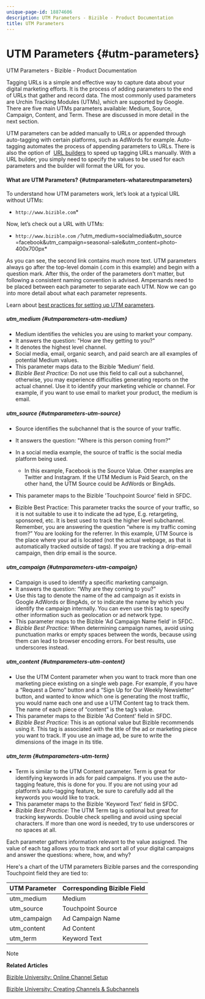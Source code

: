 ```yaml
---
unique-page-id: 18874606
description: UTM Parameters - Bizible - Product Documentation
title: UTM Parameters
---
```


# UTM Parameters {#utm-parameters}

UTM Parameters - Bizible - Product Documentation

Tagging URLs is a simple and effective way to capture data about your digital marketing efforts. It is the process of adding parameters to the end of URLs that gather and record data. The most commonly used parameters are Urchin Tracking Modules (UTMs), which are supported by Google. There are five main UTMs parameters available: Medium, Source, Campaign, Content, and Term. These are discussed in more detail in the next section.

UTM parameters can be added manually to URLs or appended through auto-tagging with certain platforms, such as AdWords for example. Auto-tagging automates the process of appending parameters to URLs. There is also the option of&nbsp; [URL builders](http://ga-dev-tools.appspot.com/campaign-url-builder/)&nbsp;to speed up tagging URLs manually. With a URL builder, you simply need to specify the values to be used for each parameters and the builder will format the URL for you.&nbsp;

#### What are UTM Parameters? {#utmparameters-whatareutmparameters}

To understand how UTM parameters work, let’s look at a typical URL without UTMs:

* `http://www.bizible.com`*

Now, let’s check out a URL with UTMs:

* `http://www.bizible.com` `/`?utm_medium=socialmedia&utm_source =facebook&utm_campaign=seasonal-sale&utm_content=photo-400x700px*

As you can see, the second link contains much more text. UTM parameters always go after the top-level domain (.com in this example) and begin with a question mark. After this, the order of the parameters don't matter, but following a consistent naming convention is advised. Ampersands need to be placed between each parameter to separate each UTM. Now we can go into more detail about what each parameter represents.

Learn about [best practices for setting up UTM parameters](http://docs.marketo.com/x/bAEgAQ).

##### utm_medium {#utmparameters-utm-medium}

* Medium identifies the vehicles you are using to market your company.
* It answers the question: "How are they getting to you?"
* It denotes the highest level channel.
* Social media, email, organic search, and paid search are all examples of potential Medium values.
* This parameter maps data to the Bizible ‘Medium’ field. &nbsp;
* *Bizible Best Practice:*&nbsp;Do not use this field to call out a subchannel, otherwise, you may experience difficulties generating reports on the actual channel. Use it to identify your marketing vehicle or channel. For example, if you want to use email to market your product, the medium is email. &nbsp;

##### utm_source {#utmparameters-utm-source}

* Source identifies the subchannel that is the source of your traffic.
* It answers the question: "Where is this person coming from?"&nbsp;&nbsp;
* In a social media example, the source of traffic is the social media platform being used. &nbsp;

    * In this example, Facebook is the Source Value. Other examples are Twitter and Instagram. If the UTM Medium is Paid Search, on the other hand, the UTM Source could be AdWords or BingAds.

* This parameter maps to the Bizible 'Touchpoint Source' field in SFDC.
* Bizible Best Practice: This parameter tracks the source of your traffic, so it is not suitable to use it to indicate the ad type, E.g. retargeting, sponsored, etc. It is best used to track the higher level subchannel. Remember, you are answering the question “where is my traffic coming from?” You are looking for the referrer. In this example, UTM Source is the place where your ad is located (not the actual webpage, as that is automatically tracked outside of tags). If you are tracking a drip-email campaign, then drip email is the source. &nbsp;

##### utm_campaign {#utmparameters-utm-campaign}

* Campaign is used to identify a specific marketing campaign. &nbsp;
* It answers the question: “Why are they coming to you?”&nbsp;&nbsp;
* Use this tag to denote the name of the ad campaign as it exists in Google AdWords or BingAds, or to indicate the name by which you identify the campaign internally. You can even use this tag to specify other information such as geolocation or ad network type.
* This parameter maps to the Bizible 'Ad Campaign Name field' in SFDC.
* *Bizible Best Practice:*&nbsp;When determining campaign names, avoid using punctuation marks or empty spaces between the words, because using them can lead to browser encoding errors. For best results, use underscores instead.

##### utm_content {#utmparameters-utm-content}

* Use the UTM Content parameter when you want to track more than one marketing piece existing on a single web page. For example, if you have a “Request a Demo” button and a “Sign Up for Our Weekly Newsletter” button, and wanted to know which one is generating the most traffic, you would name each one and use a UTM Content tag to track them. The name of each piece of “content” is the tag’s value. &nbsp;
* This parameter maps to the Bizible 'Ad Content' field in SFDC.
* *Bizible Best Practice:*&nbsp;This is an optional value but Bizible recommends using it. This tag is associated with the title of the ad or marketing piece you want to track. If you use an image ad, be sure to write the dimensions of the image in its title.

##### utm_term {#utmparameters-utm-term}

* Term is similar to the UTM Content parameter. Term is great for identifying keywords in ads for paid campaigns. If you use the auto-tagging feature, this is done for you. If you are not using your ad platform’s auto-tagging feature, be sure to carefully add all the keywords you would like to track.
* This parameter maps to the Bizible 'Keyword Text' field in SFDC. &nbsp;
* *Bizible Best Practice*: The UTM Term tag is optional but great for tracking keywords. Double check spelling and avoid using special characters. If more than one word is needed, try to use underscores or no spaces at all.

Each parameter gathers information relevant to the value assigned. The value of each tag allows you to track and sort all of your digital campaigns and answer the questions: where, how, and why?

Here's a chart of the UTM parameters Bizible parses and the corresponding Touchpoint field they are tied to:

| **UTM Parameter** |**Corresponding Bizible Field** |
|---|---|
| utm_medium |Medium |
| utm_source |Touchpoint Source |
| utm_campaign |Ad Campaign Name |
| utm_content |Ad Content |
| utm_term |Keyword Text |

>[!NOTE]
>
>**Related Articles**
>
>[Bizible University: Online Channel Setup](https://universityonline.marketo.com/courses/bizible-fundamentals-channel-management/#/page/5c63007334d9f0367662b753)
>
>[Bizible University: Creating Channels & Subchannels](https://universityonline.marketo.com/courses/bizible-fundamentals-channel-management/#/page/5c63007334d9f0367662b747)

